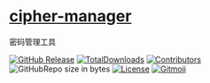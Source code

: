 # [cipher-manager](https://github.com/BlueWhaleMain/cipher-manager)

密码管理工具

[![GitHub Release](https://img.shields.io/github/release/BlueWhaleMain/cipher-manager?color=blue)](https://github.com/BlueWhaleMain/cipher-manager/releases)
[![TotalDownloads](https://img.shields.io/github/downloads/BlueWhaleMain/cipher-manager/total.svg)](https://github.com/BlueWhaleMain/cipher-manager/releases)
[![Contributors](https://img.shields.io/github/contributors/BlueWhaleMain/cipher-manager.svg)](https://github.com/BlueWhaleMain/cipher-manager/graphs/contributors)
![GitHubRepo size in bytes](https://img.shields.io/github/repo-size/BlueWhaleMain/cipher-manager.svg)
[![License](https://img.shields.io/github/license/BlueWhaleMain/cipher-manager.svg)](https://github.com/BlueWhaleMain/cipher-manager/blob/master/LICENSE)
[![Gitmoji](https://img.shields.io/badge/gitmoji-%20😜%20😍-yellow.svg)](https://gitmoji.js.org/)
